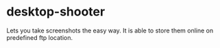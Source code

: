# desktop-shooter
Lets you take screenshots the easy way. It is able to store them online on predefined ftp location.
